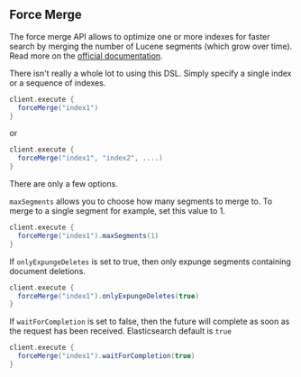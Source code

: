 ## Force Merge

The force merge API allows to optimize one or more indexes for faster search by merging the number of
Lucene segments (which grow over time). Read more on the
[official documentation](https://www.elastic.co/guide/en/elasticsearch/reference/current/indices-forcemerge.html).



There isn't really a whole lot to using this DSL. Simply specify a single index or a sequence of indexes.

```scala
client.execute {
  forceMerge("index1")
}
```

or

```scala
client.execute {
  forceMerge("index1", "index2", ....)
}
```

There are only a few options.

`maxSegments` allows you to choose how many segments to merge to. To merge to a single segment for example, set this value to 1.

```scala
client.execute {
  forceMerge("index1").maxSegments(1)
}
```

If `onlyExpungeDeletes` is set to true, then only expunge segments containing document deletions.

```scala
client.execute {
  forceMerge("index1").onlyExpungeDeletes(true)
}
```

If `waitForCompletion` is set to false, then the future will complete as soon as the request has been received. Elasticsearch default is `true`

```scala
client.execute {
  forceMerge("index1").waitForCompletion(true)
}
```
